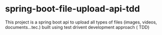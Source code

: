 # spring-boot-file-upload-api-tdd
This project is a spring boot api to upload  all types of files (images, videos, documents...tec.) built using test drivent development approach ( TDD)
